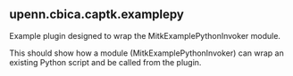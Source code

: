 ## upenn.cbica.captk.examplepy

Example plugin designed to wrap the MitkExamplePythonInvoker module.

This should show how a module (MitkExamplePythonInvoker) can wrap an existing Python script and be called from the plugin.